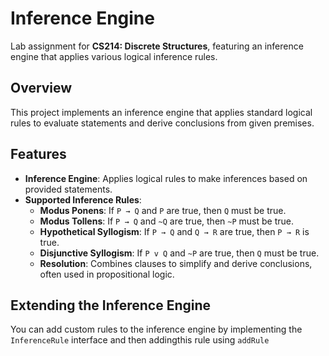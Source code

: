 # Inference Engine

Lab assignment for **CS214: Discrete Structures**, featuring an inference engine that applies various logical inference rules.

## Overview

This project implements an inference engine that applies standard logical rules to evaluate statements and derive conclusions from given premises.

## Features

- **Inference Engine**: Applies logical rules to make inferences based on provided statements.
- **Supported Inference Rules**:
    - **Modus Ponens**: If  `P → Q` and  `P` are true, then  `Q` must be true.
    - **Modus Tollens**: If  `P → Q` and  `~Q` are true, then  `~P` must be true.
    - **Hypothetical Syllogism**: If  `P → Q` and  `Q → R` are true, then  `P → R` is true.
    - **Disjunctive Syllogism**: If  `P v Q` and  `~P` are true, then  `Q` must be true.
    - **Resolution**: Combines clauses to simplify and derive conclusions, often used in propositional logic.

## Extending the Inference Engine

You can add custom rules to the inference engine by implementing the `InferenceRule` interface and then addingthis rule using `addRule`



